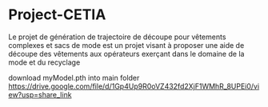 # Project-CETIA
Le projet de génération de trajectoire de découpe pour vêtements complexes et sacs de mode est un projet visant à proposer une aide de découpe des 
vêtements aux opérateurs exerçant dans le domaine de la mode et du recyclage

download myModel.pth into main folder
https://drive.google.com/file/d/1Gp4Up9R0oVZ432fd2XjF1WMhR_8UPEi0/view?usp=share_link
